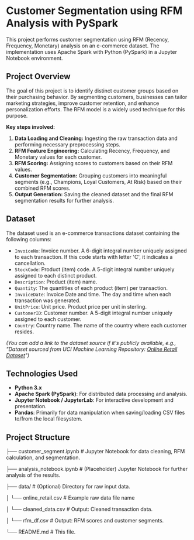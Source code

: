 # Customer Segmentation using RFM Analysis with PySpark

This project performs customer segmentation using RFM (Recency, Frequency, Monetary) analysis on an e-commerce dataset. The implementation uses Apache Spark with Python (PySpark) in a Jupyter Notebook environment.

## Project Overview

The goal of this project is to identify distinct customer groups based on their purchasing behavior. By segmenting customers, businesses can tailor marketing strategies, improve customer retention, and enhance personalization efforts. The RFM model is a widely used technique for this purpose.

**Key steps involved:**
1.  **Data Loading and Cleaning:** Ingesting the raw transaction data and performing necessary preprocessing steps.
2.  **RFM Feature Engineering:** Calculating Recency, Frequency, and Monetary values for each customer.
3.  **RFM Scoring:** Assigning scores to customers based on their RFM values.
4.  **Customer Segmentation:** Grouping customers into meaningful segments (e.g., Champions, Loyal Customers, At Risk) based on their combined RFM scores.
5.  **Output Generation:** Saving the cleaned dataset and the final RFM segmentation results for further analysis.

## Dataset

The dataset used is an e-commerce transactions dataset containing the following columns:

*   `InvoiceNo`: Invoice number. A 6-digit integral number uniquely assigned to each transaction. If this code starts with letter 'C', it indicates a cancellation.
*   `StockCode`: Product (item) code. A 5-digit integral number uniquely assigned to each distinct product.
*   `Description`: Product (item) name.
*   `Quantity`: The quantities of each product (item) per transaction.
*   `InvoiceDate`: Invoice Date and time. The day and time when each transaction was generated.
*   `UnitPrice`: Unit price. Product price per unit in sterling.
*   `CustomerID`: Customer number. A 5-digit integral number uniquely assigned to each customer.
*   `Country`: Country name. The name of the country where each customer resides.

*(You can add a link to the dataset source if it's publicly available, e.g., "Dataset sourced from UCI Machine Learning Repository: [Online Retail Dataset](link-to-dataset)")*

## Technologies Used

*   **Python 3.x**
*   **Apache Spark (PySpark)**: For distributed data processing and analysis.
*   **Jupyter Notebook / JupyterLab**: For interactive development and presentation.
*   **Pandas**: Primarily for data manipulation when saving/loading CSV files to/from the local filesystem.

## Project Structure
├── customer_segment.ipynb # Jupyter Notebook for data cleaning, RFM calculation, and segmentation.

├── analysis_notebook.ipynb # (Placeholder) Jupyter Notebook for further analysis of the results.

├── data/ # (Optional) Directory for raw input data.

│ └── online_retail.csv # Example raw data file name

│ └── cleaned_data.csv # Output: Cleaned transaction data.

│ └── rfm_df.csv # Output: RFM scores and customer segments.

└── README.md # This file.

